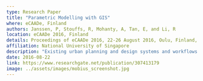 ```yaml
---
type: Research Paper
title: "Parametric Modelling with GIS"
where: eCAADe, Finland
authors: Janssen, P, Stouffs, R, Mohanty, A, Tan, E, and Li, R
location: eCAADe 2016, Finland
details: Proceedings of eCAADe 2016, 22-26 August 2016, Oulu, Finland, pp. 59–68.
affiliation: National University of Singapore
description: "Existing urban planning and design systems and workflows do not effectively support a fast iterative design process capable of generating and evaluating large-scale urban models. One of the key issues is the lack of flexibility in workflows to support iterative design generation. We present and demonstrate a parametric modelling system, Möbius, that can easily be linked to Geographic Information Systems for creating modular workflows, uses a rich topological data structure that allows custom data attributes to be added to geometric entities at any topological level, and is fully web-based."
date: 2016-08-22
link: https://www.researchgate.net/publication/307413179
image: ../assets/images/mobius_screenshot.jpg
---
```

